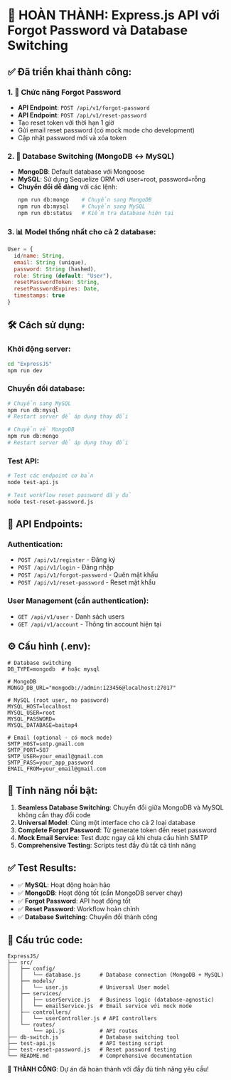# 🎉 HOÀN THÀNH: Express.js API với Forgot Password và Database Switching

## ✅ Đã triển khai thành công:

### 1. 🔐 Chức năng Forgot Password

- **API Endpoint**: `POST /api/v1/forgot-password`
- **API Endpoint**: `POST /api/v1/reset-password`
- Tạo reset token với thời hạn 1 giờ
- Gửi email reset password (có mock mode cho development)
- Cập nhật password mới và xóa token

### 2. 🔄 Database Switching (MongoDB ↔ MySQL)

- **MongoDB**: Default database với Mongoose
- **MySQL**: Sử dụng Sequelize ORM với user=root, password=rỗng
- **Chuyển đổi dễ dàng** với các lệnh:
  ```bash
  npm run db:mongo    # Chuyển sang MongoDB
  npm run db:mysql    # Chuyển sang MySQL
  npm run db:status   # Kiểm tra database hiện tại
  ```

### 3. 📊 Model thống nhất cho cả 2 database:

```javascript
User = {
  id/name: String,
  email: String (unique),
  password: String (hashed),
  role: String (default: "User"),
  resetPasswordToken: String,
  resetPasswordExpires: Date,
  timestamps: true
}
```

## 🛠️ Cách sử dụng:

### Khởi động server:

```bash
cd "ExpressJS"
npm run dev
```

### Chuyển đổi database:

```bash
# Chuyển sang MySQL
npm run db:mysql
# Restart server để áp dụng thay đổi

# Chuyển về MongoDB
npm run db:mongo
# Restart server để áp dụng thay đổi
```

### Test API:

```bash
# Test các endpoint cơ bản
node test-api.js

# Test workflow reset password đầy đủ
node test-reset-password.js
```

## 🔧 API Endpoints:

### Authentication:

- `POST /api/v1/register` - Đăng ký
- `POST /api/v1/login` - Đăng nhập
- `POST /api/v1/forgot-password` - Quên mật khẩu
- `POST /api/v1/reset-password` - Reset mật khẩu

### User Management (cần authentication):

- `GET /api/v1/user` - Danh sách users
- `GET /api/v1/account` - Thông tin account hiện tại

## ⚙️ Cấu hình (.env):

```env
# Database switching
DB_TYPE=mongodb  # hoặc mysql

# MongoDB
MONGO_DB_URL="mongodb://admin:123456@localhost:27017"

# MySQL (root user, no password)
MYSQL_HOST=localhost
MYSQL_USER=root
MYSQL_PASSWORD=
MYSQL_DATABASE=baitap4

# Email (optional - có mock mode)
SMTP_HOST=smtp.gmail.com
SMTP_PORT=587
SMTP_USER=your_email@gmail.com
SMTP_PASS=your_app_password
EMAIL_FROM=your_email@gmail.com
```

## 🎯 Tính năng nổi bật:

1. **Seamless Database Switching**: Chuyển đổi giữa MongoDB và MySQL không cần thay đổi code
2. **Universal Model**: Cùng một interface cho cả 2 loại database
3. **Complete Forgot Password**: Từ generate token đến reset password
4. **Mock Email Service**: Test được ngay cả khi chưa cấu hình SMTP
5. **Comprehensive Testing**: Scripts test đầy đủ tất cả tính năng

## ✅ Test Results:

- ✅ **MySQL**: Hoạt động hoàn hảo
- ✅ **MongoDB**: Hoạt động tốt (cần MongoDB server chạy)
- ✅ **Forgot Password**: API hoạt động tốt
- ✅ **Reset Password**: Workflow hoàn chỉnh
- ✅ **Database Switching**: Chuyển đổi thành công

## 📁 Cấu trúc code:

```
ExpressJS/
├── src/
│   ├── config/
│   │   └── database.js      # Database connection (MongoDB + MySQL)
│   ├── models/
│   │   └── user.js          # Universal User model
│   ├── services/
│   │   ├── userService.js   # Business logic (database-agnostic)
│   │   └── emailService.js  # Email service với mock mode
│   ├── controllers/
│   │   └── userController.js # API controllers
│   └── routes/
│       └── api.js           # API routes
├── db-switch.js             # Database switching tool
├── test-api.js              # API testing script
├── test-reset-password.js   # Reset password testing
└── README.md                # Comprehensive documentation
```

🎉 **THÀNH CÔNG**: Dự án đã hoàn thành với đầy đủ tính năng yêu cầu!

